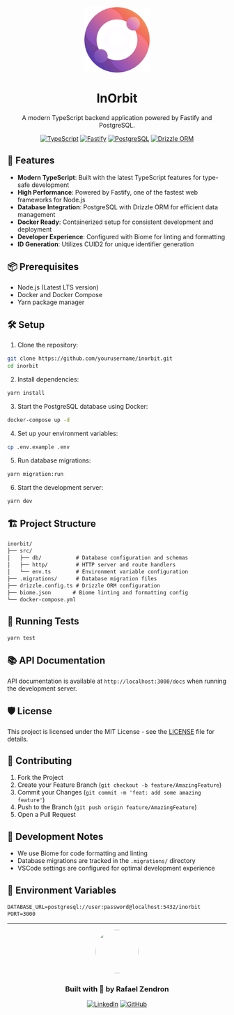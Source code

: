 <div align="center">

<img src="assets/logo.svg" alt="InOrbit Logo" width="150" height="150" />

# InOrbit

A modern TypeScript backend application powered by Fastify and PostgreSQL.

[![TypeScript](https://img.shields.io/badge/TypeScript-5.0-blue.svg)](https://www.typescriptlang.org/)
[![Fastify](https://img.shields.io/badge/Fastify-Latest-green.svg)](https://www.fastify.io/)
[![PostgreSQL](https://img.shields.io/badge/PostgreSQL-Latest-blue.svg)](https://www.postgresql.org/)
[![Drizzle ORM](https://img.shields.io/badge/Drizzle_ORM-Latest-orange.svg)](https://orm.drizzle.team/)

</div>

## 🚀 Features

- **Modern TypeScript**: Built with the latest TypeScript features for type-safe development
- **High Performance**: Powered by Fastify, one of the fastest web frameworks for Node.js
- **Database Integration**: PostgreSQL with Drizzle ORM for efficient data management
- **Docker Ready**: Containerized setup for consistent development and deployment
- **Developer Experience**: Configured with Biome for linting and formatting
- **ID Generation**: Utilizes CUID2 for unique identifier generation

## 📦 Prerequisites

- Node.js (Latest LTS version)
- Docker and Docker Compose
- Yarn package manager

## 🛠️ Setup

1. Clone the repository:

```bash
git clone https://github.com/yourusername/inorbit.git
cd inorbit
```

2. Install dependencies:

```bash
yarn install
```

3. Start the PostgreSQL database using Docker:

```bash
docker-compose up -d
```

4. Set up your environment variables:

```bash
cp .env.example .env
```

5. Run database migrations:

```bash
yarn migration:run
```

6. Start the development server:

```bash
yarn dev
```

## 🏗️ Project Structure

```
inorbit/
├── src/
│   ├── db/           # Database configuration and schemas
│   ├── http/         # HTTP server and route handlers
│   └── env.ts        # Environment variable configuration
├── .migrations/      # Database migration files
├── drizzle.config.ts # Drizzle ORM configuration
├── biome.json       # Biome linting and formatting config
└── docker-compose.yml
```

## 🧪 Running Tests

```bash
yarn test
```

## 📚 API Documentation

API documentation is available at `http://localhost:3000/docs` when running the development server.

## 🛡️ License

This project is licensed under the MIT License - see the [LICENSE](LICENSE) file for details.

## 🤝 Contributing

1. Fork the Project
2. Create your Feature Branch (`git checkout -b feature/AmazingFeature`)
3. Commit your Changes (`git commit -m 'feat: add some amazing feature'`)
4. Push to the Branch (`git push origin feature/AmazingFeature`)
5. Open a Pull Request

## 📝 Development Notes

- We use Biome for code formatting and linting
- Database migrations are tracked in the `.migrations/` directory
- VSCode settings are configured for optimal development experience

## 🔧 Environment Variables

```env
DATABASE_URL=postgresql://user:password@localhost:5432/inorbit
PORT=3000
```

---

<div align="center">
<img src="https://github.com/rafaumeu.png" width="100" height="100" style="border-radius: 50%;">

### Built with 💜 by Rafael Zendron

[![LinkedIn](https://img.shields.io/badge/LinkedIn-0077B5?style=for-the-badge&logo=linkedin&logoColor=white)](https://www.linkedin.com/in/rafael-dias-zendron-528290132/)
[![GitHub](https://img.shields.io/badge/GitHub-100000?style=for-the-badge&logo=github&logoColor=white)](https://github.com/rafaumeu)

</div>

</div>
